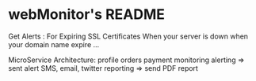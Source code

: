# webMonitor's README

Get Alerts :
	For Expiring SSL Certificates
	When your server is down
	when your domain name expire
	...

MicroService Architecture:
	profile
	orders
	payment
	monitoring
	alerting => sent alert SMS, email, twitter
	reporting => send PDF report



